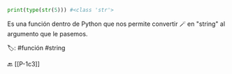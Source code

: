 ```python title:str.py
print(type(str(5))) #<class 'str'>
```

Es una función dentro de Python que nos permite convertir 🪄 en "string" al argumento que le pasemos.

🏷️: #función #string 

🔙 [[P-1c3]]